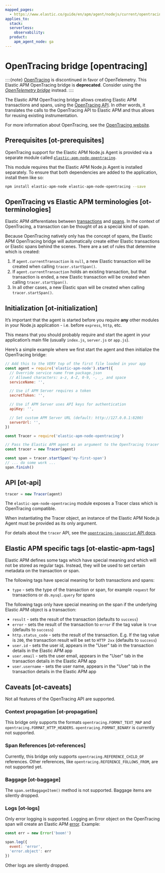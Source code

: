 ```yaml
---
mapped_pages:
  - https://www.elastic.co/guide/en/apm/agent/nodejs/current/opentracing.html
applies_to:
  stack:
  serverless:
    observability:
  product:
    apm_agent_node: ga
---
```


# OpenTracing bridge [opentracing]

::::{note}
[OpenTracing](https://opentracing.io/) is discontinued in favor of OpenTelemetry. This Elastic APM OpenTracing bridge is **deprecated**. Consider using the [*OpenTelemetry bridge*](/reference/opentelemetry-bridge.md) instead.
::::


The Elastic APM OpenTracing bridge allows creating Elastic APM transactions and spans, using the [OpenTracing API](https://opentracing-javascript.surge.sh/). In other words, it translates the calls to the OpenTracing API to Elastic APM and thus allows for reusing existing instrumentation.

For more information about OpenTracing, see the [OpenTracing website](https://opentracing.io/).


## Prerequisites [ot-prerequisites]

OpenTracing support for the Elastic APM Node.js Agent is provided via a separate module called [`elastic-apm-node-opentracing`](https://www.npmjs.com/package/elastic-apm-node-opentracing).

This module requires that the Elastic APM Node.js Agent is installed separately. To ensure that both dependencies are added to the application, install them like so:

```bash
npm install elastic-apm-node elastic-apm-node-opentracing --save
```


## OpenTracing vs Elastic APM terminologies [ot-terminologies]

Elastic APM differentiates between [transactions](docs-content://solutions/observability/apm/transactions.md) and [spans](docs-content://solutions/observability/apm/spans.md). In the context of OpenTracing, a transaction can be thought of as a special kind of span.

Because OpenTracing natively only has the concept of spans, the Elastic APM OpenTracing bridge will automatically create either Elastic transactions or Elastic spans behind the scenes. There are a set of rules that determine which is created:

1. If `agent.currentTransaction` is `null`, a new Elastic transaction will be created when calling `tracer.startSpan()`.
2. If `agent.currentTransaction` holds an existing transaction, but that transaction is ended, a new Elastic transaction will be created when calling `tracer.startSpan()`.
3. In all other cases, a new Elastic span will be created when calling `tracer.startSpan()`.


## Initialization [ot-initialization]

It’s important that the agent is started before you require **any** other modules in your Node.js application - i.e. before `express`, `http`, etc.

This means that you should probably require and start the agent in your application’s main file (usually `index.js`, `server.js` or `app.js`).

Here’s a simple example where we first start the agent and then initialize the OpenTracing bridge:

```js
// Add this to the VERY top of the first file loaded in your app
const agent = require('elastic-apm-node').start({
  // Override service name from package.json
  // Allowed characters: a-z, A-Z, 0-9, -, _, and space
  serviceName: '',

  // Use if APM Server requires a token
  secretToken: '',

  // Use if APM Server uses API keys for authentication
  apiKey: '',

  // Set custom APM Server URL (default: http://127.0.0.1:8200)
  serverUrl: '',
})

const Tracer = require('elastic-apm-node-opentracing')

// Pass the Elastic APM agent as an argument to the OpenTracing tracer
const tracer = new Tracer(agent)

const span = tracer.startSpan('my-first-span')
// ... do some work ...
span.finish()
```


## API [ot-api]

```js
tracer = new Tracer(agent)
```

The `elastic-apm-node-opentracing` module exposes a Tracer class which is OpenTracing compatible.

When instantiating the Tracer object, an instance of the Elastic APM Node.js Agent must be provided as its only argument.

For details about the `tracer` API, see the [`opentracing-javascript` API docs](https://opentracing-javascript.surge.sh/).


## Elastic APM specific tags [ot-elastic-apm-tags]

Elastic APM defines some tags which have special meaning and which will not be stored as regular tags. Instead, they will be used to set certain metadata on the transaction or span.

The following tags have special meaning for both transactions and spans:

* `type` - sets the type of the transaction or span, for example `request` for transactions or `db.mysql.query` for spans

The following tags only have special meaning on the span if the underlying Elastic APM object is a transaction:

* `result` - sets the result of the transaction (defaults to `success`)
* `error` - sets the result of the transaction to `error` if the tag value is `true` (defaults to `success`)
* `http.status_code` - sets the result of the transaction. E.g. If the tag value is `200`, the transaction result will be set to `HTTP 2xx` (defaults to `success`)
* `user.id` - sets the user id, appears in the "User" tab in the transaction details in the Elastic APM app
* `user.email` - sets the user email, appears in the "User" tab in the transaction details in the Elastic APM app
* `user.username` - sets the user name, appears in the "User" tab in the transaction details in the Elastic APM app


## Caveats [ot-caveats]

Not all features of the OpenTracing API are supported.


### Context propagation [ot-propagation]

This bridge only supports the formats `opentracing.FORMAT_TEXT_MAP` and `opentracing.FORMAT_HTTP_HEADERS`. `opentracing.FORMAT_BINARY` is currently not supported.


### Span References [ot-references]

Currently, this bridge only supports `opentracing.REFERENCE_CHILD_OF` references. Other references, like `opentracing.REFERENCE_FOLLOWS_FROM`, are not supported yet.


### Baggage [ot-baggage]

The `span.setBaggageItem()` method is not supported. Baggage items are silently dropped.


### Logs [ot-logs]

Only error logging is supported. Logging an Error object on the OpenTracing span will create an Elastic APM [error](docs-content://solutions/observability/apm/errors.md). Example:

```js
const err = new Error('boom!')

span.log({
  event: 'error',
  'error.object': err
})
```

Other logs are silently dropped.
